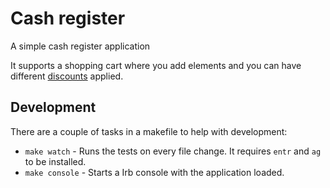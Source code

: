 # Cash register

A simple cash register application

It supports a shopping cart where you add elements and you can have different [discounts](src/models/discounts/) applied.


## Development

There are a couple of tasks in a makefile to help with development:

- `make watch` - Runs the tests on every file change. It requires `entr` and `ag` to be installed.
- `make console` - Starts a Irb console with the application loaded.

